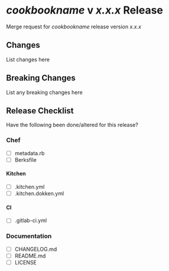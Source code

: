 # _cookbookname_ v _x.x.x_ Release

Merge request for _cookbookname_ release version _x.x.x_

## Changes

List changes here

## Breaking Changes

List any breaking changes here

## Release Checklist

Have the following been done/altered for this release?

### Chef

- [ ] metadata.rb
- [ ] Berksfile

#### Kitchen

- [ ] .kitchen.yml
- [ ] .kitchen.dokken.yml

#### CI

- [ ] .gitlab-ci.yml

### Documentation

- [ ] CHANGELOG.md
- [ ] README.md
- [ ] LICENSE
